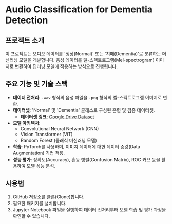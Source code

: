 # Audio Classification for Dementia Detection

## 프로젝트 소개
이 프로젝트는 오디오 데이터를 '정상(Normal)' 또는 '치매(Dementia)'로 분류하는 머신러닝 모델을 개발합니다. 음성 데이터를 멜-스펙트로그램(Mel-spectrogram) 이미지로 변환하여 딥러닝 모델에 적용하는 방식으로 진행됩니다.

## 주요 기능 및 기술 스택
- **데이터 전처리**: `.wav` 형식의 음성 파일을 `.png` 형식의 멜-스펙트로그램 이미지로 변환.
- **데이터셋**: 'Normal' 및 'Dementia' 클래스로 구성된 훈련 및 검증 데이터셋.
    - **데이터셋 링크**: [Google Drive Dataset](https://drive.google.com/drive/folders/14w2K2GedTDCQUrcLqzZk6rhBrCFX1uCD?usp=drive_link)
- **모델 아키텍처**:
    - Convolutional Neural Network (CNN)
    - Vision Transformer (ViT)
    - Random Forest (클래식 머신러닝 모델)
- **학습**: PyTorch를 사용하며, 이미지 데이터에 대한 데이터 증강(Data Augmentation) 기법 적용.
- **성능 평가**: 정확도(Accuracy), 혼동 행렬(Confusion Matrix), ROC 커브 등을 활용하여 모델 성능 분석.

## 사용법
1. GitHub 저장소를 클론(Clone)합니다.
2. 필요한 패키지를 설치합니다.
3. Jupyter Notebook 파일을 실행하여 데이터 전처리부터 모델 학습 및 평가 과정을 확인할 수 있습니다.
